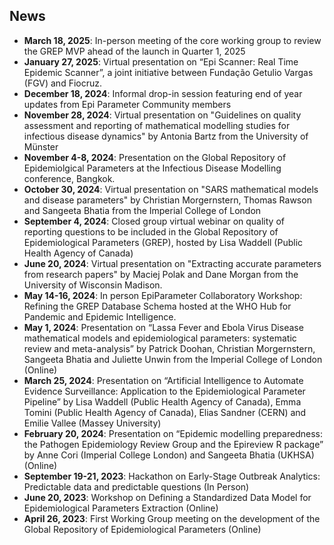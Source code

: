 ## News

* **March 18, 2025**: In-person meeting of the core working group to review the GREP MVP ahead of the launch in Quarter 1, 2025
* **January 27, 2025**: Virtual presentation on “Epi Scanner: Real Time Epidemic Scanner”, a joint initiative between Fundação Getulio Vargas (FGV) and Fiocruz.
* **December 18, 2024**: Informal drop-in session featuring end of year updates from Epi Parameter Community members 
* **November 28, 2024**: Virtual presentation on "Guidelines on quality assessment and reporting of mathematical modelling studies for infectious disease dynamics" by Antonia Bartz from the University of Münster
* **November 4-8, 2024**: Presentation on the Global Repository of Epidemiolgical Parameters at the Infectious Disease Modelling conference, Bangkok. 
* **October 30, 2024**: Virtual presentation on "SARS mathematical models and disease parameters" by Christian Morgernstern, Thomas Rawson and Sangeeta Bhatia from the Imperial College of London
* **September 4, 2024**: Closed group virtual webinar on quality of reporting questions to be included in the Global Repository of Epidemiological Parameters (GREP), hosted by Lisa Waddell (Public Health Agency of Canada)
* **June 20, 2024**: Virtual presentation on "Extracting accurate parameters from research papers" by Maciej Polak and Dane Morgan from the University of Wisconsin Madison.
* **May 14-16, 2024**: In person EpiParameter Collaboratory Workshop: Refining the GREP Database Schema hosted at the WHO Hub for Pandemic and Epidemic Intelligence.  
* **May 1, 2024**: Presentation on “Lassa Fever and Ebola Virus Disease mathematical models and epidemiological parameters: systematic review and meta-analysis” by Patrick Doohan, Christian Morgernstern, Sangeeta Bhatia and Juliette Unwin from the Imperial College of London (Online)
* **March 25, 2024**: Presentation on “Artificial Intelligence to Automate Evidence Surveillance: Application to the Epidemiological Parameter Pipeline” by Lisa Waddell (Public Health Agency of Canada), Emma Tomini (Public Health Agency of Canada), Elias Sandner (CERN) and Emilie Vallee (Massey University)
* **February 20, 2024**: Presentation on “Epidemic modelling preparedness: the Pathogen Epidemiology Review Group and the Epireview R package” by Anne Cori (Imperial College London) and Sangeeta Bhatia (UKHSA) (Online)
* **September 19-21, 2023**: Hackathon on Early-Stage Outbreak Analytics: Predictable data and predictable questions (In Person)
* **June 20, 2023**: Workshop on Defining a Standardized Data Model for Epidemiological Parameters Extraction (Online)
* **April 26, 2023**: First Working Group meeting on the development of the Global Repository of Epidemiological Parameters (Online)

